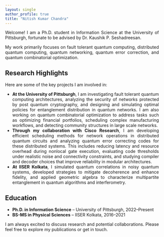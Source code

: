 ```yaml
---
layout: single
author_profile: true
title: "Nitish Kumar Chandra"
---
```


<div style="text-align: justify;">

Welcome! I am a Ph.D. student in Information Science at the University of Pittsburgh, fortunate to be advised by Dr. Kaushik P. Seshadreesan. 

My work primarily focuses on fault tolerant quantum computing, distributed quantum computing, quantum networking, quantum error correction, and quantum combinatorial optimization.

</div>

## Research Highlights  

Here are some of the key projects I am involved in:  

<ul style="text-align: justify;">

<li><b>At the University of Pittsburgh</b>, I am investigating fault tolerant quantum computing architectures, analyzing the security of networks protected by post quantum cryptography, and designing and simulating optimal policies for entanglement distribution in quantum networks. I am also working on quantum combinatorial optimization to address tasks such as optimizing financial portfolios, scheduling complex manufacturing workflows, and detecting community structures in large scale networks.</li>  

<li><b>Through my collaboration with Cisco Research</b>, I am developing efficient scheduling methods for network operations in distributed quantum circuits and analyzing quantum error correcting codes for these distributed systems. This includes reducing latency and resource overhead during nonlocal gate execution, evaluating code thresholds under realistic noise and connectivity constraints, and studying compiler and decoder choices that improve reliability in modular architectures.</li>  

<li><b>At IISER Kolkata</b>, I simulated quantum correlations in noisy quantum systems, developed strategies to mitigate decoherence and enhance fidelity, and applied geometric algebra to characterize multipartite entanglement in quantum algorithms and interferometry.</li>  

</ul>

## Education  

<ul style="text-align: justify;">

<li><b>Ph.D. in Information Science</b> – University of Pittsburgh, 2022–Present</li>  
<li><b>BS-MS in Physical Sciences</b> – IISER Kolkata, 2016–2021</li>  

</ul>

<div style="text-align: justify;">
I am always excited to discuss research and potential collaborations. Please feel free to explore my publications or get in touch.  
</div>
